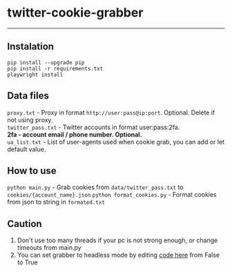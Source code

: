 # twitter-cookie-grabber

<hr>

<h2>Instalation</h2>

`pip install --upgrade pip`<br>
`pip install -r requirements.txt`<br>
`playwright install`<br>

<h2>Data files</h2>

`proxy.txt` - Proxy in format `http://user:pass@ip:port`. Optional. Delete if not using proxy.<br>
`twitter_pass.txt` - Twitter accounts in format user:pass:2fa.<br>
**2fa - account email / phone number. Optional.**<br>
`ua_list.txt` - List of user-agents used when cookie grab, you can add or let default value.


<h2>How to use</h2>

`python main.py` - Grab cookies from `data/twitter_pass.txt` to `cookies/{account_name}.json`
`python format_cookies.py` - Format cookies from json to string in `formated.txt`

<h2>Caution</h2>

1. Don't use too many threads if your pc is not strong enough, or change timeouts from main.py
2. You can set grabber to headless mode by editing <a href="https://github.com/RyDeR-69/twitter-cookie-grabber/blob/main/main.py#L28">code here</a> from False to True
